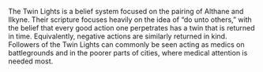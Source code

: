 The Twin Lights is a belief system focused on the pairing of Althane and Ilkyne. Their scripture focuses heavily on the idea of “do unto others,” with the belief that every good action one perpetrates has a twin that is returned in time. Equivalently, negative actions are similarly returned in kind. Followers of the Twin Lights can commonly be seen acting as medics on battlegrounds and in the poorer parts of cities, where medical attention is needed most.
